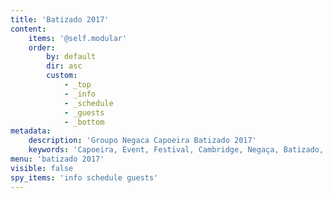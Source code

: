 ```yaml
---
title: 'Batizado 2017'
content:
    items: '@self.modular'
    order:
        by: default
        dir: asc
        custom:
            - _top
            - _info
            - _schedule
            - _guests
            - _bottom
metadata:
    description: 'Groupo Negaca Capoeira Batizado 2017'
    keywords: 'Capoeira, Event, Festival, Cambridge, Negaça, Batizado, 2017, Contrameste, Mestre, Boneco, Hiram, Chitaozinho, Olho De Gato, Parente, Pedro, Pernalonga, Santana, Poncianinho, Zangado'
menu: 'batizado 2017'
visible: false
spy_items: 'info schedule guests'
---
```


